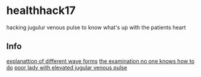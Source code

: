 # healthhack17
hacking jugulur venous pulse to know what's up with the patients heart

## Info
[explanattion of different wave forms](https://www.youtube.com/watch?v=FOOU8bmtbrc)
[the examination no one knows how to do](https://www.youtube.com/watch?v=AWxbAg0E3E4)
[poor lady with elevated jugular venous pulse](https://www.youtube.com/watch?v=xyvqDrj18js)
